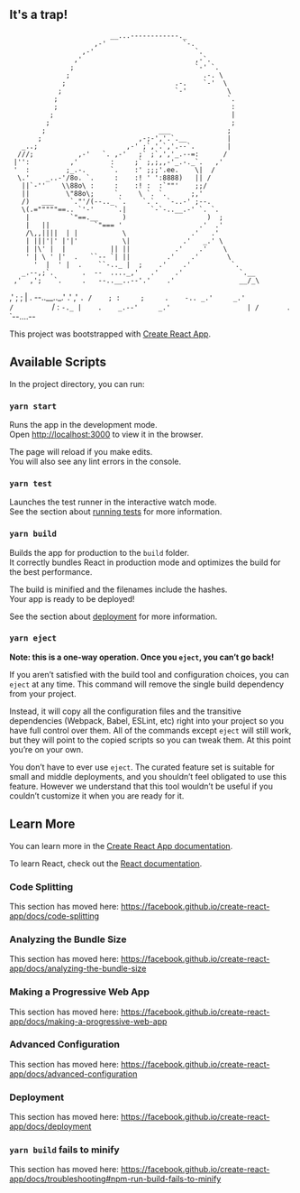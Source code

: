  ## It's a trap!
 
                             __...------------._
                         ,-'                   `-.
                      ,-'                         `.
                    ,'                            ,-`.
                   ;                              `-' `.
                  ;                                 .-. \
                 ;                           .-.    `-'  \
                ;                            `-'          \
               ;                                          `.
               ;                                           :
              ;                                            |
             ;                                             ;
            ;                            ___              ;
           ;                        ,-;-','.`.__          |
       _..;                      ,-' ;`,'.`,'.--`.        |
      ///;           ,-'   `. ,-'   ;` ;`,','_.--=:      /
     |'':          ,'        :     ;` ;,;,,-'_.-._`.   ,'
     '  :         ;_.-.      `.    :' ;;;'.ee.    \|  /
      \.'    _..-'/8o. `.     :    :! ' ':8888)   || /
       ||`-''    \\88o\ :     :    :! :  :`""'    ;;/
       ||         \"88o\;     `.    \ `. `.      ;,'
       /)   ___    `."'/(--.._ `.    `.`.  `-..-' ;--.
       \(.="""""==.. `'-'     `.|      `-`-..__.-' `. `.
        |          `"==.__      )                    )  ;
        |   ||           `"=== '                   .'  .'
        /\,,||||  | |           \                .'   .'
        | |||'|' |'|'           \|             .'   _.' \
        | |\' |  |           || ||           .'    .'    \
        ' | \ ' |'  .   ``-- `| ||         .'    .'       \
          '  |  ' |  .    ``-.._ |  ;    .'    .'          `.
       _.--,;`.       .  --  ...._,'   .'    .'              `.__
     ,'  ,';   `.     .   --..__..--'.'    .'                __/_\
   ,'   ; ;     |    .   --..__.._.'     .'                ,'     `.
  /    ; :     ;     .    -.. _.'     _.'                 /         `
 /     :  `-._ |    .    _.--'     _.'                   |
/       `.    `--....--
             
             

This project was bootstrapped with [Create React App](https://github.com/facebook/create-react-app).

## Available Scripts

In the project directory, you can run:

### `yarn start`

Runs the app in the development mode.<br />
Open [http://localhost:3000](http://localhost:3000) to view it in the browser.

The page will reload if you make edits.<br />
You will also see any lint errors in the console.

### `yarn test`

Launches the test runner in the interactive watch mode.<br />
See the section about [running tests](https://facebook.github.io/create-react-app/docs/running-tests) for more information.

### `yarn build`

Builds the app for production to the `build` folder.<br />
It correctly bundles React in production mode and optimizes the build for the best performance.

The build is minified and the filenames include the hashes.<br />
Your app is ready to be deployed!

See the section about [deployment](https://facebook.github.io/create-react-app/docs/deployment) for more information.

### `yarn eject`

**Note: this is a one-way operation. Once you `eject`, you can’t go back!**

If you aren’t satisfied with the build tool and configuration choices, you can `eject` at any time. This command will remove the single build dependency from your project.

Instead, it will copy all the configuration files and the transitive dependencies (Webpack, Babel, ESLint, etc) right into your project so you have full control over them. All of the commands except `eject` will still work, but they will point to the copied scripts so you can tweak them. At this point you’re on your own.

You don’t have to ever use `eject`. The curated feature set is suitable for small and middle deployments, and you shouldn’t feel obligated to use this feature. However we understand that this tool wouldn’t be useful if you couldn’t customize it when you are ready for it.

## Learn More

You can learn more in the [Create React App documentation](https://facebook.github.io/create-react-app/docs/getting-started).

To learn React, check out the [React documentation](https://reactjs.org/).

### Code Splitting

This section has moved here: https://facebook.github.io/create-react-app/docs/code-splitting

### Analyzing the Bundle Size

This section has moved here: https://facebook.github.io/create-react-app/docs/analyzing-the-bundle-size

### Making a Progressive Web App

This section has moved here: https://facebook.github.io/create-react-app/docs/making-a-progressive-web-app

### Advanced Configuration

This section has moved here: https://facebook.github.io/create-react-app/docs/advanced-configuration

### Deployment

This section has moved here: https://facebook.github.io/create-react-app/docs/deployment

### `yarn build` fails to minify

This section has moved here: https://facebook.github.io/create-react-app/docs/troubleshooting#npm-run-build-fails-to-minify
